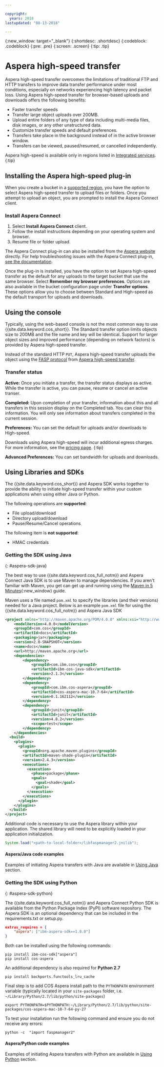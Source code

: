 ```yaml
---

copyright:
  years: 2018
lastupdated: "08-13-2018"

---
```

{:new_window: target="_blank"}
{:shortdesc: .shortdesc}
{:codeblock: .codeblock}
{:pre: .pre}
{:screen: .screen}
{:tip: .tip}

# Aspera high-speed transfer

Aspera high-speed transfer overcomes the limitations of traditional FTP and HTTP transfers to improve data transfer performance under most conditions, especially on networks experiencing high latency and packet loss. Using Aspera high-speed transfer for browser-based uploads and downloads offers the following benefits:

- Faster transfer speeds
- Transfer large object uploads over 200MB.
- Upload entire folders of any type of data including multi-media files, disk images, or any other unstructured data.
- Customize transfer speeds and default preferences.
- Transfers take place in the background instead of in the active browser window.
- Transfers can be viewed, paused/resumed, or cancelled independently.

Aspera high-speed is available only in regions listed in [Integrated services](/docs/services/cloud-object-storage/basics/services.html#service-availability).
{:tip}

## Installing the Aspera high-speed plug-in

When you create a bucket in a [supported region](/docs/services/cloud-object-storage/basics/services.html#service-availability), you have the option to select Aspera high-speed transfer to upload files or folders. Once you attempt to upload an object, you are prompted to install the Aspera Connect client.

### Install Aspera Connect

1. Select **Install Aspera Connect** client.
2. Follow the install instructions depending on your operating system and browser.
3. Resume file or folder upload.

The Aspera Connect plug-in can also be installed from the [Aspera website](http://downloads.asperasoft.com/connect2/) directly. For help troubleshooting issues with the Aspera Connect plug-in, [see the documentation](http://downloads.asperasoft.com/en/documentation/8).

Once the plug-in is installed, you have the option to set Aspera high-speed transfer as the default for any uploads to the target bucket that use the same browser. Select **Remember my browser preferences**. Options are also available in the bucket configuration page under **Transfer options**. These options allow you to choose between Standard and High-speed as the default transport for uploads and downloads.

## Using the console

Typically, using the web-based console is not the most common way to use {{site.data.keyword.cos_short}}. The Standard transfer option limits objects size to 200MB and the file name and key will be identical.  Support for larger object sizes and improved performance (depending on network factors) is provided by Aspera high-speed transfer.

Instead of the standard HTTP `PUT`, Aspera high-speed transfer uploads the object using the [FASP protocol](http://asperasoft.com/technology/transport/fasp/) from [Aspera high-speed transfer](https://www.ibm.com/cloud/high-speed-data-transfer). 
### Transfer status

**Active:** Once you initiate a transfer, the transfer status displays as active. While the transfer is active, you can pause, resume or cancel an active transer. 

**Completed:** Upon completion of your transfer, information about this and all transfers in this session display on the Completed tab. You can clear this information. You will only see information about transfers completed in the current session.

**Preferences:** You can set the default for uploads and/or downloads to High-speed.

Downloads using Aspera high-speed will incur additional egress charges. For more information, see the [pricing page](https://www.ibm.com/cloud-computing/bluemix/pricing-object-storage).
{:tip}

**Advanced Preferences:** You can set bandwidth for uploads and downloads.

## Using Libraries and SDKs

The {{site.data.keyword.cos_short}} and Aspera SDK works together to provide the ability to initiate high-speed transfer within your custom applications when using either Java or Python.

The following operations are **supported**:
* File upload/download
* Directory upload/download
* Pause/Resume/Cancel operations

The following item is **not supported**:
* HMAC credentials

### Getting the SDK using Java
{: #aspera-sdk-java}

The best way to use {{site.data.keyword.cos_full_notm}} and Aspera Connect Java SDK is to use Maven to manage dependencies. If you aren't familiar with Maven, you get can get up and running using the [Maven in 5 Minutes](https://maven.apache.org/guides/getting-started/maven-in-five-minutes.html){:new_window} guide.

Maven uses a file named `pom.xml` to specify the libraries (and their versions) needed for a Java project.  Below is an example `pom.xml` file for using the {{site.data.keyword.cos_full_notm}} and Aspera Java SDK

```xml
<project xmlns="http://maven.apache.org/POM/4.0.0" xmlns:xsi="http://www.w3.org/2001/XMLSchema-instance" xsi:schemaLocation="http://maven.apache.org/POM/4.0.0 http://maven.apache.org/maven-v4_0_0.xsd">
    <modelVersion>4.0.0</modelVersion>
    <groupId>com.cos</groupId>
    <artifactId>docs</artifactId>
    <packaging>jar</packaging>
    <version>2.0-SNAPSHOT</version>
    <name>docs</name>
    <url>http://maven.apache.org</url>
    <dependencies>
        <dependency>
            <groupId>com.ibm.cos</groupId>
            <artifactId>ibm-cos-java-sdk</artifactId>
            <version>2.1.3</version>
        </dependency>
        <dependency>
            <groupId>com.ibm.cos-aspera</groupId>
            <artifactId>cos-aspera-mac-10.7-64</artifactId>
            <version>0.1.162112</version>
        </dependency>
        <dependency>
            <groupId>junit</groupId>
            <artifactId>junit</artifactId>
            <version>4.8.2</version>
            <scope>test</scope>
        </dependency>
    </dependencies>
  <build>
    <plugins>
      <plugin>
        <groupId>org.apache.maven.plugins</groupId>
        <artifactId>maven-shade-plugin</artifactId>
        <version>2.4.3</version>
        <executions>
          <execution>
            <phase>package</phase>
            <goals>
              <goal>shade</goal>
            </goals>
          </execution>
        </executions>
      </plugin>
    </plugins>
  </build>
</project>
```

Additional code is necessary to use the Aspera library within your application.  The shared library will need to be explicitly loaded in your application initialization.

```java
System.load("<path-to-local-folder>/libfaspmanager2.jnilib");
```

#### Aspera/Java code examples

Examples of initiating Aspera transfers with Java are available in [Using Java](/docs/services/cloud-object-storage/libraries/java.html#using-aspera-connect-high-speed-transfer) section.

### Getting the SDK using Python
{: #aspera-sdk-python}

The {{site.data.keyword.cos_full_notm}} and Aspera Connect Python SDK is available from the Python Package Index (PyPI) software repository.  The Aspera SDK is an optional dependency that can be included in the requirements.txt or setup.py.

```json
extras_requires = {
    "aspera": ["ibm-aspera-sdk==1.0.0"]
}
```

Both can be installed using the following commands:

```
pip install ibm-cos-sdk["aspera"]
pip install cos-aspera
```

An additional dependency is also required for **Python 2.7**
```
pip install backports.functools_lru_cache
```

Final step is to add COS Aspera install path to the `PYTHONPATH` environment variable (typically located in your `site-packages` folder, i.e. `~/Library/Python/2.7/lib/python/site-packages`)

```
export PYTHONPATH=$PYTHONPATH:~/Library/Python/2.7/lib/python/site-packages/cos-aspera-mac-10-7-64-py-27
```

To test your installation run the following command and ensure you do not receive any errors:

```
python -c  "import faspmanager2"
```

#### Aspera/Python code examples

Examples of initiating Aspera transfers with Python are available in [Using Python](/docs/services/cloud-object-storage/libraries/python.html#using-aspera-connect-high-speed-transfer) section.